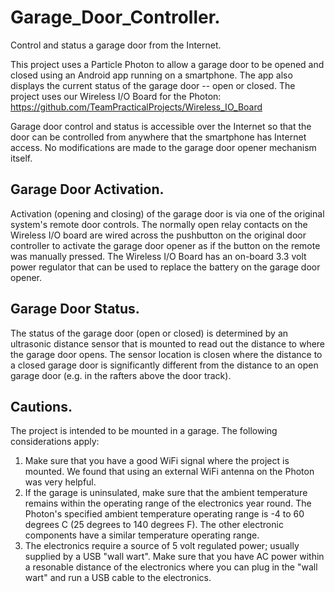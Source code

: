 # Garage_Door_Controller.
Control and status a garage door from the Internet.

This project uses a Particle Photon to allow a garage door to be opened and closed
using an Android app running on a smartphone.  The app also displays the current status
of the garage door -- open or closed.  The project uses our Wireless I/O Board for the Photon:
https://github.com/TeamPracticalProjects/Wireless_IO_Board

Garage door control and status is accessible over the Internet so that the door can be 
controlled from anywhere that the smartphone has Internet access.  No modifications are 
made to the garage door opener mechanism itself.

## Garage Door Activation.
Activation (opening and closing) of the garage door is via one of the original system's remote
door controls.  The normally open relay contacts on the Wireless I/O board are wired across
the pushbutton on the original door controller to activate the garage door opener as if
the button on the remote was manually pressed.  The Wireless I/O Board has an on-board 3.3 volt power 
regulator that can be used to replace the battery on the garage door opener.

## Garage Door Status.
The status of the garage door (open or closed) is determined by an ultrasonic distance sensor
that is mounted to read out the distance to where the garage door opens.  The sensor location
is closen where the distance to a closed garage door is significantly different from the distance to
an open garage door (e.g. in the rafters above the door track).

## Cautions.
The project is intended to be mounted in a garage.  The following considerations apply:
1. Make sure that you have a good WiFi signal where the project is mounted.  We found that
using an external WiFi antenna on the Photon was very helpful.
2. If the garage is uninsulated, make sure that the ambient temperature remains within the
operating range of the electronics year round.  The Photon's specified ambient temperature
operating range is -4 to 60 degrees C (25 degrees to 140 degrees F).  The other electronic 
components have a similar temperature operating range.
3. The electronics require a source of 5 volt regulated power; usually supplied by a USB
"wall wart".  Make sure that you have AC power within a resonable distance of the electronics
where you can plug in the "wall wart" and run a USB cable to the electronics.
